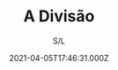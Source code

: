 ---
id: '64cb95e1-fff2-4343-803a-76a3bb67a503'
type: 'movie' # Filme, Série, Anime
title: "A Divisão"
synopsis: ["No Rio de Janeiro da década de 1990, uma onda de sequestros assola a cidade maravilhosa. Quando o secretário de segurança e o chefe da polícia encarregam três policiais corruptos de tirar a cidade dessa situação, a Delegacia Anti-sequestro precisa entrar em ação para enfrentar o repetitivo número de casos envolvendo sequestros e mudar o cenário carioca.",
]
originalTitle: "A Divisão"
date: '2021-04-05T17:46:31.000Z'
update: '2021-04-05T17:46:31.000Z'
releaseDate: '2020-01-09T03:00:00.000Z'
imdb:
  rating: '6.3' # 8.5
  id: '' # tt0470752
duration: '2h 14 Min'
trailer:
  urls: [
    'dAn_T5r0iKE',
  ]
tags: ['1080p', 'FULL']
genre: ['Ação', 'Crime', 'Suspense'] #
quality: 'BluRay' # BluRay, WEB-DL, HDTV, WEB-DL4K, WEB-DLe
format: 'Mkv' # MKV, MP4, TS
audio: 'Português' # Dublado, Legendado, Dual Audio, Dub & Leg
subtitle: 'S/L' # Português, inglês,
size: '4.15 GB | 9.76 GB' # 4.8 GB
audioQuality: 10
videoQuality: 10
directors: []
#  - name: 'Lana Wachowski'
#    image: ''
#  - name: 'Lilly Wachowski'
#    image: ''
cast: []
#  - name: 'Keanu Reeves'
#    image: ''
#    characterName: 'Neo'
writers: []
#  - name: ''
#    image: ''
maturityRating:
  age: '' # L , 10, 12, 14, 16, 18
  topics: [''] # Violence, Illegal drugs, Inappropriate Language, Legal Drugs, Sexual Content, Extreme Violence
###########################################
download:
  
  - url: 'magnet:?xt=urn:btih:3A3C90CBF42A30F3E866E4860B841FF04F479E33&dn=A.Divisao.2020.BRRip.1080p.x264-FG4LL4RD0.mkv&tr=udp%3a%2f%2ftracker.opentrackr.org%3a1337%2fannounce&tr=udp%3a%2f%2ftracker.openbittorrent.com%3a1337%2fannounce&tr=udp%3a%2f%2ftracker.trackerfix.com%3a82%2fannounce&tr=udp%3a%2f%2ftracker.coppersurfer.tk%3a6969%2fannounce&tr=udp%3a%2f%2ftracker.leechers-paradise.org%3a6969%2fannounce&tr=udp%3a%2f%2feddie4.nl%3a6969%2fannounce&tr=udp%3a%2f%2fp4p.arenabg.com%3a1337%2fannounce&tr=udp%3a%2f%2fexplodie.org%3a6969%2fannounce&tr=udp%3a%2f%2fzer0day.ch%3a1337%2fannounce'
    resolution: '1080p' # 720p, 1080p, 4K,
    audio: 'Dual Áudio' # Dublado, Legendado, Dual Audio
    size: '' # 4.8 GB
    quality: '' # BluRay, WEB-DL
    format: '' # MKV
  - url: 'magnet:?xt=urn:btih:C54E59CF80382DCA1A52BA06F5FC596123DA43EA&dn=A.Divisao.2020.BluRay.1080p.x264-FG4LL4RD0.mkv&tr=udp%3a%2f%2ftracker.opentrackr.org%3a1337%2fannounce&tr=udp%3a%2f%2ftracker.openbittorrent.com%3a1337%2fannounce&tr=udp%3a%2f%2ftracker.trackerfix.com%3a82%2fannounce&tr=udp%3a%2f%2ftracker.coppersurfer.tk%3a6969%2fannounce&tr=udp%3a%2f%2ftracker.leechers-paradise.org%3a6969%2fannounce&tr=udp%3a%2f%2feddie4.nl%3a6969%2fannounce&tr=udp%3a%2f%2fp4p.arenabg.com%3a1337%2fannounce&tr=udp%3a%2f%2fexplodie.org%3a6969%2fannounce&tr=udp%3a%2f%2fzer0day.ch%3a1337%2fannounce'
    resolution: 'FULL' # 720p, 1080p, 4K,
    audio: 'Dual Áudio' # Dublado, Legendado, Dual Audio
    size: '' # 4.8 GB
    quality: '' # BluRay, WEB-DL
    format: '' # MKV
images:
  cover: '/assets/movies/a-divisao-2.jpg'
  background: '/assets/movies/'
---